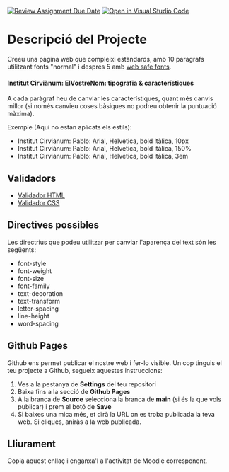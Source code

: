 [![Review Assignment Due Date](https://classroom.github.com/assets/deadline-readme-button-24ddc0f5d75046c5622901739e7c5dd533143b0c8e959d652212380cedb1ea36.svg)](https://classroom.github.com/a/UkxcFCiv)
[![Open in Visual Studio Code](https://classroom.github.com/assets/open-in-vscode-718a45dd9cf7e7f842a935f5ebbe5719a5e09af4491e668f4dbf3b35d5cca122.svg)](https://classroom.github.com/online_ide?assignment_repo_id=12449455&assignment_repo_type=AssignmentRepo)
# Descripció del Projecte

Creeu una pàgina web que compleixi estàndards, amb 10 paràgrafs utilitzant fonts "normal" i després 5 amb [web safe fonts](https://www.w3schools.com/cssref/css_websafe_fonts.php).

#### Institut Cirviànum: ElVostreNom: tipografia & característiques

A cada paràgraf heu de canviar les característiques, quant més canvis millor (si només canvieu coses bàsiques no podreu obtenir la puntuació màxima).

Exemple (Aqui no estan aplicats els estils):

- Institut Cirviànum: Pablo: Arial, Helvetica, bold itàlica, 10px
- Institut Cirviànum: Pablo: Arial, Helvetica, bold itàlica, 150%
- Institut Cirviànum: Pablo: Arial, Helvetica, bold itàlica, 3em

## Validadors

- [Validador HTML](https://validator.w3.org/#validate_by_upload)
- [Validador CSS](https://jigsaw.w3.org/css-validator/#validate_by_uri)

## Directives possibles

Les directrius que podeu utilitzar per canviar l'aparença del text són les següents:

- font-style
- font-weight
- font-size
- font-family
- text-decoration
- text-transform
- letter-spacing
- line-height
- word-spacing

## Github Pages

Github ens permet publicar el nostre web i fer-lo visible. Un cop tinguis el teu projecte a Github, segueix aquestes instruccions:

1. Ves a la pestanya de **Settings** del teu repositori
2. Baixa fins a la secció de **Github Pages**
3. A la branca de **Source** selecciona la branca de **main** (si és la que vols publicar) i prem el botó de **Save**
4. Si baixes una mica més, et dirà la URL on es troba publicada la teva web. Si cliques, aniràs a la web publicada.

## Lliurament

Copia aquest enllaç i enganxa'l a l'activitat de Moodle corresponent.

